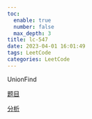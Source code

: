 ```yaml
---
toc:
  enable: true
  number: false
  max_depth: 3
title: lc-547
date: 2023-04-01 16:01:49
tags: LeetCode
categories: LeetCode
---
```


UnionFind

[题目](https://leetcode.com/problems/friend-circles/)

[分析](https://www.youtube.com/watch?v=HHiHno66j40)